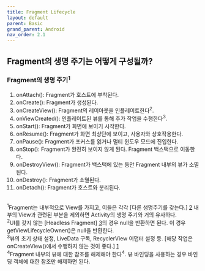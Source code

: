 ```yaml
---
title: Fragment Lifecycle
layout: default
parent: Basic
grand_parent: Android
nav_order: 2.1
---
```


## Fragment의 생명 주기는 어떻게 구성될까?
### Fragment의 생명 주기<sup>1</sup>
1. onAttach(): Fragment가 호스트에 부착된다.<br/>
2. onCreate(): Fragment가 생성된다.<br/>
3. onCreateView(): Fragment의 레이아웃을 인플레이트한다<sup>2</sup>.<br/>
4. onViewCreated(): 인플레이트된 뷰를 통해 추가 작업을 수행한다<sup>3</sup>.<br/>
5. onStart(): Fragment가 화면에 보이기 시작한다.<br/>
6. onResume(): Fragment가 화면 최상단에 보이고, 사용자와 상호작용한다.<br/>
7. onPause(): Fragment가 포커스를 잃거나 멀티 윈도우 모드에 진입한다.<br/>
8. onStop(): Fragment가 완전히 보이지 않게 된다. Fragment 백스택으로 이동한다.<br/>
9. onDestroyView(): Fragment가 백스택에 있는 동안 Fragment 내부의 뷰가 소멸된다.<br/>
10. onDestroy(): Fragment가 소멸된다.<br/>
11. onDetach(): Fragment가 호스트와 분리된다.<br/><br/>

<sup>1</sup>Fragment는 내부적으로 View를 가지고, 이들은 각각 [다른 생명주기를 갖는다.] [2] 내부의 View과 관련된 부분을 제외하면 Activity의 생명 주기와 거의 유사하다.<br/>
<sup>2</sup>UI를 갖지 않는 [Headless Fragment] [3]의 경우 null을 반환하면 된다. 이 경우 getViewLifecycleOwner()은 null을 반환한다.<br/>
<sup>3</sup>뷰의 초기 상태 설정, LiveData 구독, RecyclerView 어댑터 설정 등. [해당 작업은 onCreateView()애서 수행하지 않는 것이 좋다.] [1]<br/>
<sup>4</sup>Fragment 내부의 뷰에 대한 참조를 해제해야 한다<sup>4</sup>. 뷰 바인딩을 사용하는 경우 바인딩 객체에 대한 참조만 해제하면 된다.<br/>

[1]: https://developer.android.com/reference/androidx/fragment/app/Fragment#onCreateView(android.view.LayoutInflater,android.view.ViewGroup,android.os.Bundle)
[2]: https://developer.android.com/guide/fragments/lifecycle?hl=ko
[3]: https://devatom.tistory.com/5
